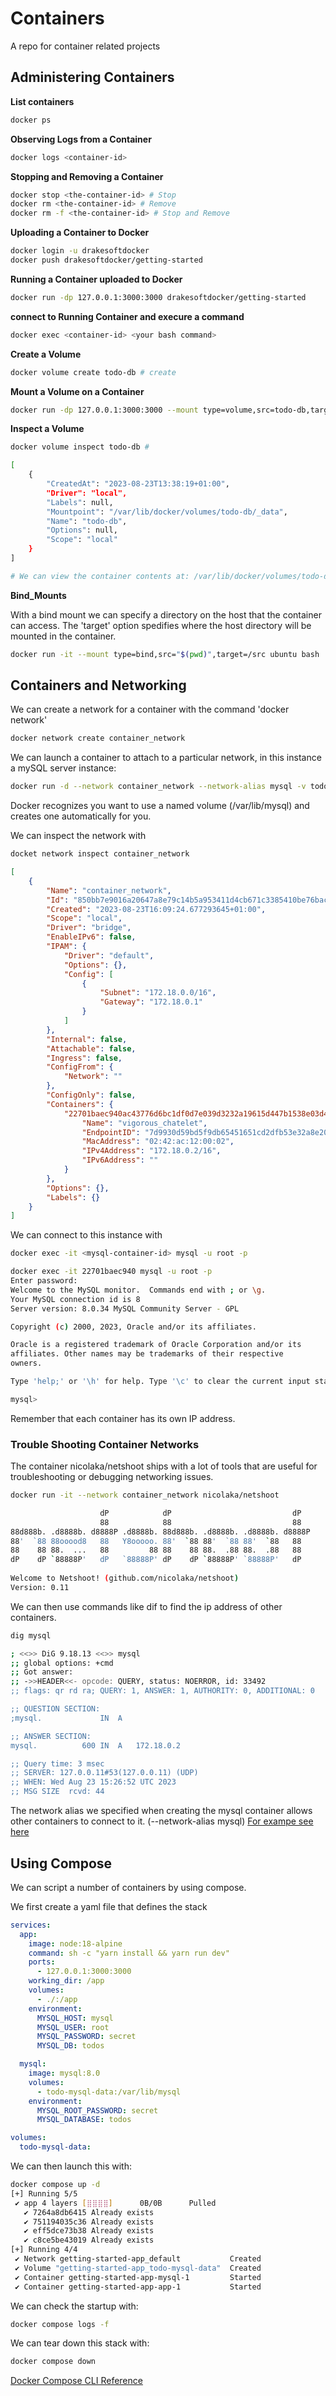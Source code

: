 # Containers
A repo for container related projects


## Administering Containers

__List containers__

```bash
docker ps
```

__Observing Logs from a Container__

```bash
docker logs <container-id>
```

__Stopping and Removing a Container__

```bash
docker stop <the-container-id> # Stop
docker rm <the-container-id> # Remove
docker rm -f <the-container-id> # Stop and Remove
```

__Uploading a Container to Docker__

```bash
docker login -u drakesoftdocker
docker push drakesoftdocker/getting-started
```

__Running a Container uploaded to Docker__

```bash
docker run -dp 127.0.0.1:3000:3000 drakesoftdocker/getting-started
```

__connect to Running Container and execure a command__

```bash
docker exec <container-id> <your bash command>
```

__Create a Volume__

```bash
docker volume create todo-db # create
```
__Mount a Volume on a Container__

```bash
docker run -dp 127.0.0.1:3000:3000 --mount type=volume,src=todo-db,target=/etc/todos getting-started
```
__Inspect a Volume__


```bash
docker volume inspect todo-db #

[
    {
        "CreatedAt": "2023-08-23T13:38:19+01:00",
        "Driver": "local",
        "Labels": null,
        "Mountpoint": "/var/lib/docker/volumes/todo-db/_data",
        "Name": "todo-db",
        "Options": null,
        "Scope": "local"
    }
]

# We can view the container contents at: /var/lib/docker/volumes/todo-db/_data
```

__Bind_Mounts__

With a bind mount we can specify a directory on the host that the container can access. The 'target' option spedifies where the host directory will be mounted in the container.

```bash
docker run -it --mount type=bind,src="$(pwd)",target=/src ubuntu bash
```
## Containers and Networking

We can create a network for a container with the command 'docker network'

```bash
docker network create container_network
```
We can launch a container to attach to a particular network, in this instance a mySQL server instance:

```bash
docker run -d --network container_network --network-alias mysql -v todo-mysql-data:/var/lib/mysql  -e MYSQL_ROOT_PASSWORD=secret -e MYSQL_DATABASE=todos    mysql:8.0
```

Docker recognizes you want to use a named volume (/var/lib/mysql) and creates one automatically for you.

We can inspect the network with

```bash
docket network inspect container_network
```

```json
[
    {
        "Name": "container_network",
        "Id": "850bb7e9016a20647a8e79c14b5a953411d4cb671c3385410be76bacc7472668",
        "Created": "2023-08-23T16:09:24.677293645+01:00",
        "Scope": "local",
        "Driver": "bridge",
        "EnableIPv6": false,
        "IPAM": {
            "Driver": "default",
            "Options": {},
            "Config": [
                {
                    "Subnet": "172.18.0.0/16",
                    "Gateway": "172.18.0.1"
                }
            ]
        },
        "Internal": false,
        "Attachable": false,
        "Ingress": false,
        "ConfigFrom": {
            "Network": ""
        },
        "ConfigOnly": false,
        "Containers": {
            "22701baec940ac43776d6bc1df0d7e039d3232a19615d447b1538e03d4ced129": {
                "Name": "vigorous_chatelet",
                "EndpointID": "7d9930d59bd5f9db65451651cd2dfb53e32a8e20e192fb8311cbbcc7c6216f95",
                "MacAddress": "02:42:ac:12:00:02",
                "IPv4Address": "172.18.0.2/16",
                "IPv6Address": ""
            }
        },
        "Options": {},
        "Labels": {}
    }
]

```

We can connect to this instance with 

```bash
docker exec -it <mysql-container-id> mysql -u root -p
```

```bash
docker exec -it 22701baec940 mysql -u root -p
Enter password: 
Welcome to the MySQL monitor.  Commands end with ; or \g.
Your MySQL connection id is 8
Server version: 8.0.34 MySQL Community Server - GPL

Copyright (c) 2000, 2023, Oracle and/or its affiliates.

Oracle is a registered trademark of Oracle Corporation and/or its
affiliates. Other names may be trademarks of their respective
owners.

Type 'help;' or '\h' for help. Type '\c' to clear the current input statement.

mysql> 

```

Remember that each container has its own IP address.

### Trouble Shooting Container Networks

The container nicolaka/netshoot ships with a lot of tools that are useful for troubleshooting or debugging networking issues.

```bash
docker run -it --network container_network nicolaka/netshoot
```

```bash
                    dP            dP                           dP   
                    88            88                           88   
88d888b. .d8888b. d8888P .d8888b. 88d888b. .d8888b. .d8888b. d8888P 
88'  `88 88ooood8   88   Y8ooooo. 88'  `88 88'  `88 88'  `88   88   
88    88 88.  ...   88         88 88    88 88.  .88 88.  .88   88   
dP    dP `88888P'   dP   `88888P' dP    dP `88888P' `88888P'   dP   
                                                                    
Welcome to Netshoot! (github.com/nicolaka/netshoot)
Version: 0.11

```

We can then use commands like dif to find the ip address of other containers.

```bash
dig mysql

; <<>> DiG 9.18.13 <<>> mysql
;; global options: +cmd
;; Got answer:
;; ->>HEADER<<- opcode: QUERY, status: NOERROR, id: 33492
;; flags: qr rd ra; QUERY: 1, ANSWER: 1, AUTHORITY: 0, ADDITIONAL: 0

;; QUESTION SECTION:
;mysql.				IN	A

;; ANSWER SECTION:
mysql.			600	IN	A	172.18.0.2

;; Query time: 3 msec
;; SERVER: 127.0.0.11#53(127.0.0.11) (UDP)
;; WHEN: Wed Aug 23 15:26:52 UTC 2023
;; MSG SIZE  rcvd: 44


```
The network alias we specified when creating the mysql container allows other containers to connect to it. (--network-alias mysql) [For exampe see here](https://docs.docker.com/get-started/07_multi_container/)


## Using Compose



We can script a number of containers by using compose.

We first create a yaml file that defines the stack

```yml
services:
  app:
    image: node:18-alpine
    command: sh -c "yarn install && yarn run dev"
    ports:
      - 127.0.0.1:3000:3000
    working_dir: /app
    volumes:
      - ./:/app
    environment:
      MYSQL_HOST: mysql
      MYSQL_USER: root
      MYSQL_PASSWORD: secret
      MYSQL_DB: todos

  mysql:
    image: mysql:8.0
    volumes:
      - todo-mysql-data:/var/lib/mysql
    environment:
      MYSQL_ROOT_PASSWORD: secret
      MYSQL_DATABASE: todos

volumes:
  todo-mysql-data:
```
We can then launch this with:

```bash
docker compose up -d
[+] Running 5/5
 ✔ app 4 layers [⣿⣿⣿⣿]      0B/0B      Pulled                              2.4s 
   ✔ 7264a8db6415 Already exists                                           0.0s 
   ✔ 751194035c36 Already exists                                           0.0s 
   ✔ eff5dce73b38 Already exists                                           0.0s 
   ✔ c8ce5be43019 Already exists                                           0.0s 
[+] Running 4/4
 ✔ Network getting-started-app_default           Created                   0.1s 
 ✔ Volume "getting-started-app_todo-mysql-data"  Created                   0.0s 
 ✔ Container getting-started-app-mysql-1         Started                   0.6s 
 ✔ Container getting-started-app-app-1           Started
```
We can check the startup with:

```bash
docker compose logs -f
```

We can tear down this stack with:

```bash
docker compose down
```

[Docker Compose CLI Reference](https://docs.docker.com/compose/reference/)
